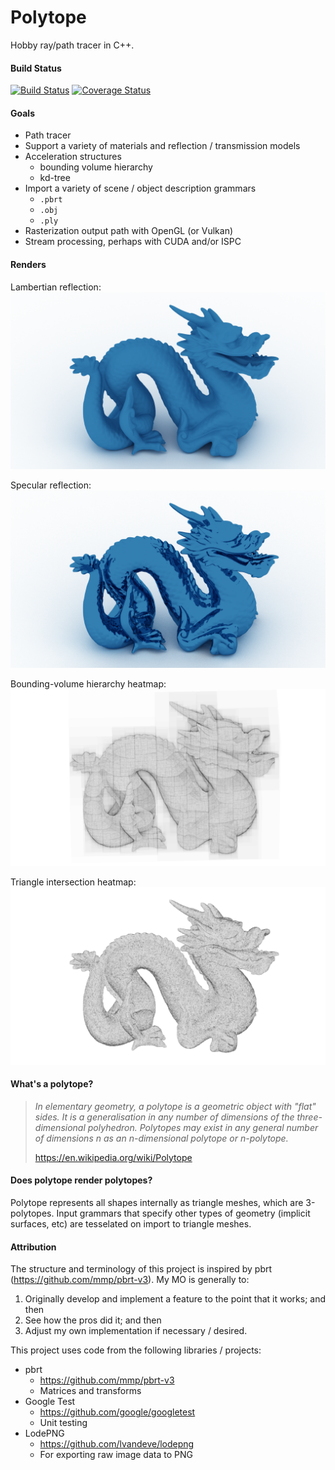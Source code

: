 # Polytope  
Hobby ray/path tracer in C++.  

#### Build Status

[![Build Status](https://travis-ci.org/danielthompson/polytope.svg?branch=master)](https://travis-ci.org/danielthompson/polytope) [![Coverage Status](https://coveralls.io/repos/github/danielthompson/polytope/badge.svg?branch=master)](https://coveralls.io/github/danielthompson/polytope?branch=master)

#### Goals
* Path tracer
* Support a variety of materials and reflection / transmission models
* Acceleration structures
  * bounding volume hierarchy
  * kd-tree
* Import a variety of scene / object description grammars
  * `.pbrt`
  * `.obj`
  * `.ply`
* Rasterization output path with OpenGL (or Vulkan)
* Stream processing, perhaps with CUDA and/or ISPC

#### Renders

Lambertian reflection:
![dragon](renders/dragon-diffuse.png)

Specular reflection:
![dragon](renders/dragon-specular.png)

Bounding-volume hierarchy heatmap:
![dragon](renders/dragon-bb-heatmap.png)

Triangle intersection heatmap:
![dragon](renders/dragon-triangle-isect-heatmap.png)

#### What's a polytope?

> _In elementary geometry, a polytope is a geometric object with "flat" sides. It is a generalisation in any number of dimensions of the three-dimensional polyhedron. Polytopes may exist in any general number of dimensions n as an n-dimensional polytope or n-polytope._ 
> 
> https://en.wikipedia.org/wiki/Polytope

#### Does polytope render polytopes?

Polytope represents all shapes internally as triangle meshes, which are 3-polytopes. Input grammars that specify other types of geometry (implicit surfaces, etc) are tesselated on import to triangle meshes.

#### Attribution

The structure and terminology of this project is inspired by pbrt (https://github.com/mmp/pbrt-v3). My MO is generally to:
 1. Originally develop and implement a feature to the point that it works; and then
 2. See how the pros did it; and then
 3. Adjust my own implementation if necessary / desired.

This project uses code from the following libraries / projects:

 * pbrt
   * https://github.com/mmp/pbrt-v3
   * Matrices and transforms
 * Google Test
   * https://github.com/google/googletest
   * Unit testing
 * LodePNG
   * https://github.com/lvandeve/lodepng
   * For exporting raw image data to PNG
   